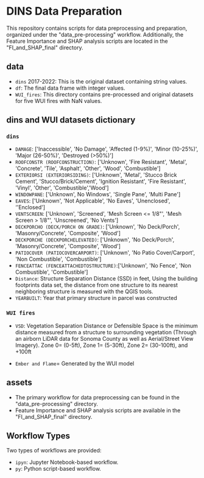# DINS Data Preparation

This repository contains scripts for data preprocessing and preparation, organized under the "data_pre-processing" workflow. Additionally, the Feature Importance and SHAP analysis scripts are located in the "FI_and_SHAP_final" directory.

## data

* `dins` 2017-2022: This is the original dataset containing string values.
* `df`: The final data frame with integer values.
* `WUI_fires`: This directory contains pre-processed and original datasets for five WUI fires with NaN values. 

## dins and WUI datasets dictionary 
### `dins`
* `DAMAGE`: ['Inaccessible', 'No Damage', 'Affected (1-9%)', 'Minor (10-25%)', 'Major (26-50%)', 'Destroyed (>50%)']
* `ROOFCONSTR (ROOFCONSTRUCTION)`: ['Unknown', 'Fire Resistant', 'Metal', 'Concrete', 'Tile', 'Asphalt', 'Other', 'Wood', 'Combustible']
* `EXTERIORSI (EXTERIORSIDING)`: ['Unknown', 'Metal', 'Stucco Brick Cement', 'Stucco/Brick/Cement', 'Ignition Resistant', 'Fire Resistant', 'Vinyl', 'Other', 'Combustible','Wood']
* `WINDOWPANE`: ['Unknown', No Windows', 'Single Pane', 'Multi Pane']
* `EAVES`: ['Unknown', 'Not Applicable', 'No Eaves', 'Unenclosed', ‘'Enclosed']
* `VENTSCREEN`: ['Unknown', 'Screened', 'Mesh Screen <= 1/8"', 'Mesh Screen > 1/8"', 'Unscreened', 'No Vents']
* `DECKPORCHO (DECK/PORCH ON GRADE)`: ['Unknown', 'No Deck/Porch', 'Masonry/Concrete', 'Composite', 'Wood']
* `DECKPORCHE (DECKPORCHELEVATED)`: ['Unknown', 'No Deck/Porch', 'Masonry/Concrete', 'Composite', 'Wood']
* `PATIOCOVER (PATIOCOVERCARPORT)`: ['Unknown', 'No Patio Cover/Carport', 'Non Combustible', 'Combustible']
* `FENCEATTAC (FENCEATTACHEDTOSTRUCTURE)`:['Unknown', 'No Fence', 'Non Combustible', 'Combustible']
* `Distance`: Structure Separation Distance (SSD) in feet, Using the building footprints data set, the distance from one structure to its nearest neighboring structure is measured with the QGIS tools.
* `YEARBUILT`: Year that primary structure in parcel was constructed

### `WUI fires`
* `VSD`: Vegetation Separation Distance or Defensible Space is the minimum distance measured from a structure to surrounding vegetation (Through an airborn LiDAR data for Sonoma County as well as Aerial/Street View Imagery). Zone 0= (0-5ft), Zone 1= (5-30ft), Zone 2= (30-100ft), and +100ft 

* `Ember and Flame`= Generated by the WUI model

## assets

* The primary workflow for data preprocessing can be found in the "data_pre-processing" directory.
* Feature Importance and SHAP analysis scripts are available in the "FI_and_SHAP_final" directory.

## Workflow Types

Two types of workflows are provided:

* `ipyn`: Jupyter Notebook-based workflow.
* `py`: Python script-based workflow.

